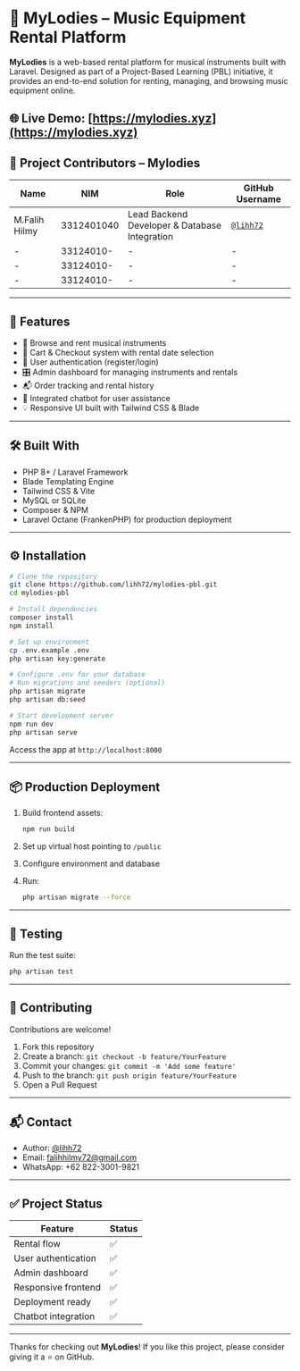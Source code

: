 # 🎵 MyLodies – Music Equipment Rental Platform

**MyLodies** is a web-based rental platform for musical instruments built with Laravel. Designed as part of a Project-Based Learning (PBL) initiative, it provides an end-to-end solution for renting, managing, and browsing music equipment online.

🌐 **Live Demo**: [https://mylodies.xyz](https://mylodies.xyz)
---

## 👥 Project Contributors – Mylodies

| Name                      | NIM         | Role                                             | GitHub Username     |
|---------------------------|-------------|--------------------------------------------------|---------------------|
| M.Falih Hilmy             | 3312401040  | Lead Backend Developer & Database Integration    | [`@lihh72`](https://github.com/lihh72)           |
| -             | 33124010-  | -         | -         |
| -    | 33124010-  | -             | -           |
| -      | 33124010-  | -  | -   |

---

## 🚀 Features

- 🛒 Browse and rent musical instruments
- 🧾 Cart & Checkout system with rental date selection
- 🔐 User authentication (register/login)
- 🎛️ Admin dashboard for managing instruments and rentals
- 📬 Order tracking and rental history
- 💬 Integrated chatbot for user assistance
- 💡 Responsive UI built with Tailwind CSS & Blade

---

## 🛠️ Built With

- PHP 8+ / Laravel Framework
- Blade Templating Engine
- Tailwind CSS & Vite
- MySQL or SQLite
- Composer & NPM
- Laravel Octane (FrankenPHP) for production deployment

---

## ⚙️ Installation

```bash
# Clone the repository
git clone https://github.com/lihh72/mylodies-pbl.git
cd mylodies-pbl

# Install dependencies
composer install
npm install

# Set up environment
cp .env.example .env
php artisan key:generate

# Configure .env for your database
# Run migrations and seeders (optional)
php artisan migrate
php artisan db:seed

# Start development server
npm run dev
php artisan serve
```

Access the app at `http://localhost:8000`

---

## 📦 Production Deployment

1. Build frontend assets:
   ```bash
   npm run build
   ```

2. Set up virtual host pointing to `/public`

3. Configure environment and database

4. Run:
   ```bash
   php artisan migrate --force
   ```

---

## 🧪 Testing

Run the test suite:

```bash
php artisan test
```

---

## 🤝 Contributing

Contributions are welcome!

1. Fork this repository
2. Create a branch: `git checkout -b feature/YourFeature`
3. Commit your changes: `git commit -m 'Add some feature'`
4. Push to the branch: `git push origin feature/YourFeature`
5. Open a Pull Request

---

## 📬 Contact

- Author: [@lihh72](https://github.com/lihh72)
- Email: falihhilmy72@gmail.com
- WhatsApp: +62 822-3001-9821

---

## ✅ Project Status

| Feature                  | Status |
|--------------------------|--------|
| Rental flow              | ✅     |
| User authentication      | ✅     |
| Admin dashboard          | ✅     |
| Responsive frontend      | ✅     |
| Deployment ready         | ✅     |
| Chatbot integration      | ✅     |

---

Thanks for checking out **MyLodies**! If you like this project, please consider giving it a ⭐️ on GitHub.
